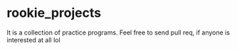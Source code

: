 # rookie_projects
It is a collection of practice programs. Feel free to send pull req, if anyone is interested at all lol
